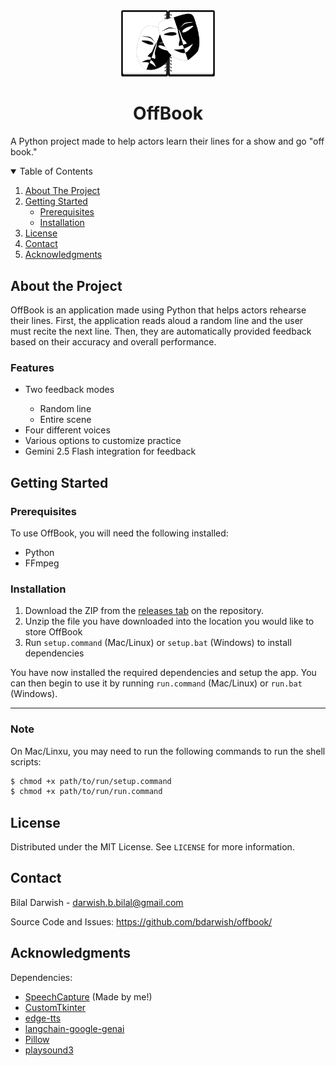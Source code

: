 <div align='center'>
	<img src=assets/offbook-icon.png width=150>
</div>

<h1 align='center'>OffBook</h1>

A Python project made to help actors learn their lines for a show and go "off book."

<details open>
  <summary>Table of Contents</summary>
  <ol>
    <li><a href="#about-the-project">About The Project</a></li>
    <li>
      <a href="#getting-started">Getting Started</a>
      <ul>
        <li><a href="#prerequisites">Prerequisites</a></li>
        <li><a href="#installation">Installation</a></li>
      </ul>
    </li>
    <li><a href="#license">License</a></li>
    <li><a href="#contact">Contact</a></li>
    <li><a href="#acknowledgments">Acknowledgments</a></li>
  </ol>
</details>

## About the Project
OffBook is an application made using Python that helps actors rehearse their lines. First, the application reads aloud a random line and the user must recite the next line. Then, they are automatically provided feedback based on their accuracy and overall performance.

### Features
<ul>
	<li>Two feedback modes</li>
		<ul>
			<li>Random line</li>
			<li>Entire scene</li>
		</ul>
	<li>Four different voices</li>
	<li>Various options to customize practice</li>
	<li>Gemini 2.5 Flash integration for feedback</li>
</ul>

## Getting Started
### Prerequisites
To use OffBook, you will need the following installed:
- Python
- FFmpeg

### Installation
<ol>
	<li>Download the ZIP from the <a href=https://github.com/bdarwish/offbook/releases/latest>releases tab</a> on the repository.</li>
	<li>Unzip the file you have downloaded into the location you would like to store OffBook</li>
	<li>Run <code>setup.command</code> (Mac/Linux) or <code>setup.bat</code> (Windows) to install dependencies</li>
</ol>

You have now installed the required dependencies and setup the app. You can then begin to use it by running `run.command` (Mac/Linux) or `run.bat` (Windows).

<hr>

### Note
On Mac/Linxu, you may need to run the following commands to run the shell scripts:
```bash
$ chmod +x path/to/run/setup.command
$ chmod +x path/to/run/run.command
```

## License
Distributed under the MIT License. See `LICENSE` for more information.

## Contact
Bilal Darwish - <a href='mailto:darwish.b.bilal@gmail.com'>darwish.b.bilal@gmail.com</a> <br>

Source Code and Issues: https://github.com/bdarwish/offbook/

## Acknowledgments
Dependencies:
- [SpeechCapture](https://pypi.org/project/speechcapture/) (Made by me!)
- [CustomTkinter](https://pypi.org/project/customtkinter/)
- [edge-tts](https://pypi.org/project/edge-tts/)
- [langchain-google-genai](https://pypi.org/project/langchain-google-genai/)
- [Pillow](https://pypi.org/project/pillow/)
- [playsound3](https://pypi.org/project/playsound3/)